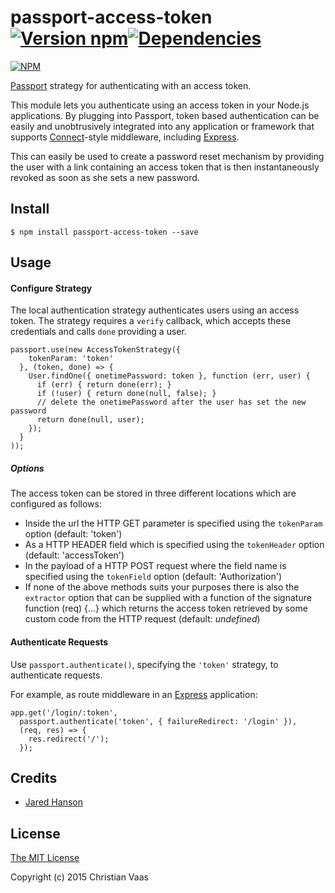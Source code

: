 # passport-access-token [![Version npm](https://img.shields.io/npm/v/passport-access-token.svg?style=flat-square)](https://www.npmjs.com/package/passport-access-token)[![Dependencies](https://img.shields.io/david/auspexeu/passport-access-token.svg?style=flat-square)](https://david-dm.org/auspexeu/passport-access-token)

[![NPM](https://nodei.co/npm/passport-access-token.png?downloads=true&stars=true)](https://nodei.co/npm/passport-access-token/)

[Passport](http://passportjs.org/) strategy for authenticating with an access token.

This module lets you authenticate using an access token in your Node.js applications. By plugging into Passport, token based authentication can be easily and unobtrusively integrated into any application or framework that supports
[Connect](http://www.senchalabs.org/connect/)-style middleware, including
[Express](http://expressjs.com/).

This can easily be used to create a password reset mechanism by providing the user with a link containing an access token that is then instantaneously revoked as soon as she sets a new password.

## Install

    $ npm install passport-access-token --save

## Usage

#### Configure Strategy

The local authentication strategy authenticates users using an access token. The strategy requires a `verify` callback, which accepts these
credentials and calls `done` providing a user.

    passport.use(new AccessTokenStrategy({
        tokenParam: 'token'
      }, (token, done) => {
        User.findOne({ onetimePassword: token }, function (err, user) {
          if (err) { return done(err); }
          if (!user) { return done(null, false); }
          // delete the onetimePassword after the user has set the new password
          return done(null, user);
        });
      }
    ));

##### Options

The access token can be stored in three different locations which are configured as follows:

* Inside the url the HTTP GET parameter is specified using the `tokenParam` option (default: 'token')
* As a HTTP HEADER field which is specified using the `tokenHeader` option (default: 'accessToken')
* In the payload of a HTTP POST request where the field name is specified using the `tokenField` option (default: 'Authorization')
* If none of the above methods suits your purposes there is also the `extractor` option that can be supplied with a function of the signature 
function (req) {...} which returns the access token retrieved by some custom code from the HTTP request (default: *undefined*)

#### Authenticate Requests

Use `passport.authenticate()`, specifying the `'token'` strategy, to
authenticate requests.

For example, as route middleware in an [Express](http://expressjs.com/)
application:

    app.get('/login/:token', 
      passport.authenticate('token', { failureRedirect: '/login' }),
      (req, res) => {
        res.redirect('/');
      });

## Credits

  - [Jared Hanson](http://github.com/jaredhanson)

## License

[The MIT License](http://opensource.org/licenses/MIT)

Copyright (c) 2015 Christian Vaas
